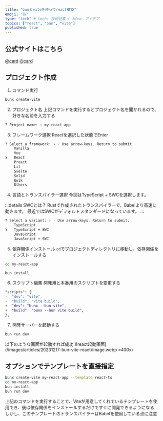 ```yaml
---
title: "bunとviteを使ってreact構築"
emoji: "👍"
type: "tech" # tech: 技術記事 / idea: アイデア
topics: ["react", "bun", "vite"]
published: true
---
```


## 公式サイトはこちら
@[card](https://vitejs.dev/guide/)
@[card](https://bun.sh/guides/ecosystem/vite)



## プロジェクト作成
1. コマンド実行
```bash
bunx create-vite
```

2. プロジェクト名
上記コマンドを実行するとプロジェクト名を聞かれるので、好きな名前を入力する

```bash
? Project name: › my-react-app
```

3. フレームワーク選択
Reactを選択した状態でEnter

```bash
? Select a framework: › - Use arrow-keys. Return to submit.
    Vanilla
    Vue
❯   React
    Preact
    Lit
    Svelte
    Solid
    Qwik
    Others
```

4. 言語とトランスパイラー選択
今回はTypeScript + SWCを選択します。

:::details SWCとは？
Rustで作成されたトランスパイラーで、Babelより高速に動きます。
最近ではSWCがデフォルトスタンダードになっています。
:::

```bash
? Select a variant: › - Use arrow-keys. Return to submit.
    TypeScript
❯   TypeScript + SWC
    JavaScript
    JavaScript + SWC
```

5. 依存関係インストール
`cd`でプロジェクトディレクトリに移動し、依存関係をインストールする

```bash
cd my-react-app
```
```bash
bun install
```

6. スクリプト編集
開発用と本番用のスクリプトを変更する

```diff json
"scripts": {
-  "dev": "vite",
-  "build": "vite build",
+  "dev": "bunx --bun vite",
+  "build": "bunx --bun vite build",
},
```

7. 開発サーバーを起動する

```bash
bun run dev
```

以下のような画面が起動すれば成功
![react起動画面](/images/articles/20231217-bun-vite-react/image.webp =400x)



## オプションでテンプレートを直接指定

```bash
bunx create-vite my-react-app --template react-ts
cd my-react-app
bun install
bun run dev
```

上記のコマンドを実行することで、Viteが用意してくれているテンプレートを使用でき、後は依存関係をインストールするだけですぐに開発できるようになる
しかし、このテンプレートのトランスパイラーはBabelを使用している点に注意

